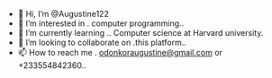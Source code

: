 - 👋 Hi, I’m @Augustine122
- 👀 I’m interested in . computer programming..
- 🌱 I’m currently learning .. Computer science at Harvard university.
- 💞️ I’m looking to collaborate on .this platform..
- 📫 How to reach me . odonkoraugustine@gmail.com or +233554842360..

<!---
Augustine122/Augustine122 is a ✨ special ✨ repository because its `README.md` (this file) appears on your GitHub profile.
You can click the Preview link to take a look at your changes.
--->
